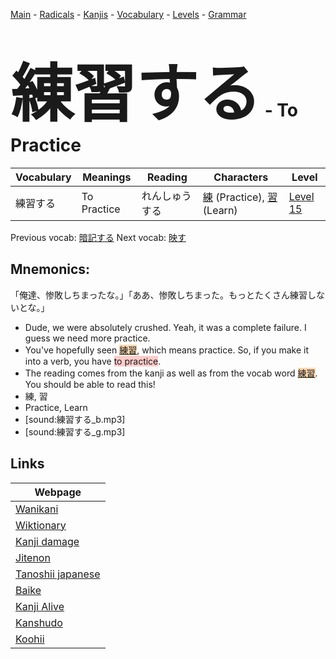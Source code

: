<style> bigfont {font-size: 100px}</style>
[Main](../README.md) -
[Radicals](../radicals.md) -
[Kanjis](../kanjis.md) -
[Vocabulary](../vocabulary.md) -
[Levels](../levels.md) -
[Grammar](../grammar.md)
# <bigfont> 練習する</bigfont> - To Practice 

| Vocabulary | Meanings | Reading | Characters | Level |
| --- | --- | --- | --- | --- |
| 練習する | To Practice | れんしゅうする |  [練](../kanjis/練.md) (Practice), [習](../kanjis/習.md) (Learn) | [Level 15](../levels/wk_level15.md) |

Previous vocab: [暗記する](暗記する.md) Next vocab: [映す](映す.md) 

## Mnemonics:
「俺達、惨敗しちまったな。」「ああ、惨敗しちまった。もっとたくさん練習しないとな。」
* Dude, we were absolutely crushed. Yeah, it was a complete failure. I guess we need more practice.
* You've hopefully seen <span style="background-color:#fed8b1"> [練習](https://jisho.org/search/練習)</span>, which means practice. So, if you make it into a verb, you have <span style="background-color:#ffcccb"> to practice</span>.
* The reading comes from the kanji as well as from the vocab word <span style="background-color:#fed8b1"> [練習](https://jisho.org/search/練習)</span>. You should be able to read this!
* 練, 習
* Practice, Learn
* [sound:練習する_b.mp3]
* [sound:練習する_g.mp3]


## Links 

| Webpage |
| --- |
| [Wanikani          ](https://www.wanikani.com/kanji/練習する) |
| [Wiktionary        ](https://en.wiktionary.org/wiki/練習する) |
| [Kanji damage      ](http://www.kanjidamage.com/kanji/search?utf8=✓&q=練習する) |
| [Jitenon           ](https://jitenon.com/kanji/練習する) |
| [Tanoshii japanese ](https://www.tanoshiijapanese.com/dictionary/kanji.cfm?k=練習する) |
| [Baike             ](https://baike.baidu.com/item/練習する) |
| [Kanji Alive       ](https://app.kanjialive.com/練習する) |
| [Kanshudo          ](https://www.kanshudo.com/searchmn?q=練習する) |
| [Koohii            ](https://kanji.koohii.com/study/kanji/練習する) |

